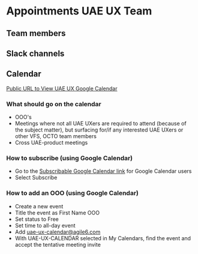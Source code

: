 # Appointments UAE UX Team

## Team members

## Slack channels

## Calendar

[Public URL to View UAE UX Google Calendar](https://calendar.google.com/calendar/embed?src=uae-ux-calendar%40agile6.com&ctz=America%2FNew_York)

### What should go on the calendar

- OOO's
- Meetings where not all UAE UXers are required to attend (because of the subject matter), but surfacing for/if any interested UAE UXers or other VFS, OCTO team members
- Cross UAE-product meetings

### How to subscribe (using Google Calendar)

- Go to the [Subscribable Google Calendar link](https://calendar.google.com/calendar/u/0?cid=dWFlLXV4LWNhbGVuZGFyQGFnaWxlNi5jb20) for Google Calendar users 
- Select Subscribe
  
### How to add an OOO (using Google Calendar)

- Create a new event
- Title the event as First Name OOO
- Set status to Free
- Set time to all-day event
- Add uae-ux-calendar@agile6.com
- With UAE-UX-CALENDAR selected in My Calendars, find the event and accept the tentative meeting invite
